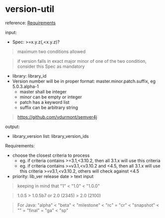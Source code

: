 # version-util

reference:
[Requirements](https://scantist.atlassian.net/wiki/spaces/FS/pages/189431809/Library+Version+Parsing+Grammar)


input:
* Spec: >=x.y.z(,<x.y.z)?
> maximum two conditions allowed
 
> if version falls in exact major minor of one of the two condition, consider this Spec as mandatory
* library: library_id
* Version number will be in proper format: master.minor.patch.suffix, eg 5.0.3.alpha-1
    * master shall be integer
    * minor can be empty or integer
    * patch has a keyword list
    * suffix can be arbitrary string
    
> https://github.com/vdurmont/semver4j

output:
* library_version list: library_version_ids

Requirements:
* choose the closest criteria to process
    * eg. if criteria contains >=3.1,<3.10.2, then all 3.1.x will use this criteria
    * eg. if criteria contains >=v3.1,<v3.10.2 and <4.5, then all 3.1.x will use this criteria >=v3.1,<v3.10.2, others will check against <4.5
* priority: lib_ver release date > text input


> keeping in mind that "1" < "1.0" < "1.0.0"

> 1.0.5 > 1.0.5b7 or 2.0 (2345) > 2.0 (2100)

> For Java: "alpha" < "beta" < "milestone" < "rc" = "cr" < "snapshot" < "" = "final" = "ga" < "sp"
